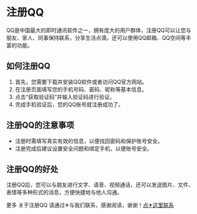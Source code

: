 # 注册QQ

QQ是中国最大的即时通讯软件之一，拥有庞大的用户群体，注册QQ可以让您与朋友、家人、同事保持联系，分享生活点滴，还可以使用QQ邮箱、QQ空间等丰富的功能。

## 如何注册QQ

1. 首先，您需要下载并安装QQ软件或者访问QQ官方网站。
2. 在注册页面填写您的手机号码、密码、昵称等基本信息。
3. 点击“获取验证码”并输入验证码进行验证。
4. 完成手机验证后，您的QQ账号就注册成功了。

## 注册QQ的注意事项

- 注册时需填写真实有效的信息，以便找回密码和保护账号安全。
- 注册完成后建议设置安全问题和绑定手机，以便账号安全。

## 注册QQ的好处

注册QQ后，您可以与朋友进行文字、语音、视频通话，还可以发送图片、文件、表情等多种形式的消息，方便快捷地与他人沟通。

更多 关于注册QQ 请通过✈与我们联系，感谢阅读，谢谢！[点✈这里联系](https://ss.k02.cc)